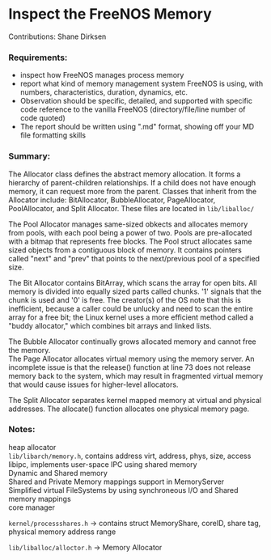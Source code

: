 # Inspect the FreeNOS Memory

Contributions: Shane Dirksen
  
### Requirements:  
  - inspect how FreeNOS manages process memory  
  - report what kind of memory management system FreeNOS is using, with numbers, characteristics, duration, dynamics, etc.  
  - Observation should be specific, detailed, and supported with specific code reference to the vanilla FreeNOS (directory/file/line number of code quoted)  
  - The report should be written using ".md" format, showing off your MD file formatting skills  

### Summary:  

The Allocator class defines the abstract memory allocation. It forms a hierarchy of parent-children relationships. If a child does not have enough memory, it can request more from the parent. Classes that inherit from the Allocator include: BitAllocator, BubbleAllocator, PageAllocator, PoolAllocator, and Split Allocator. These files are located in `lib/liballoc/`  

The Pool Allocator manages same-sized obkects and allocates memory from pools, with each pool being a power of two. Pools are pre-allocated with a bitmap that represents free blocks. The Pool struct allocates same sized objects from a contiguous block of memory. It contains pointers called "next" and "prev" that points to the next/previous pool of a specified size.  

The Bit Allocator contains BitArray, which scans the array for open bits. All memory is divided into equally sized parts called chunks. '1' signals that the chunk is used and '0' is free. The creator(s) of the OS note that this is inefficient, because a caller could be unlucky and need to scan the entire array for a free bit; the Linux kernel uses a more efficient method called a "buddy allocator," which combines bit arrays and linked lists.  

The Bubble Allocator continually grows allocated memory and cannot free the memory.  
The Page Allocator allocates virtual memory using the memory server. An incomplete issue is that the release() function at line 73 does not release memory back to the system, which may result in fragmented virtual memory that would cause issues for higher-level allocators.  

The Split Allocator separates kernel mapped memory at virtual and physical addresses.  The allocate() function allocates one physical memory page.

### Notes:  
heap allocator  
`lib/libarch/memory.h`, contains address virt, address, phys, size, access  
libipc, implements user-space IPC using shared memory	  
Dynamic and Shared memory  
Shared and Private Memory mappings support in MemoryServer  
Simplified virtual FileSystems by using synchroneous I/O and Shared memory mappings  
core manager  
  
`kernel/processshares.h` -> contains struct MemoryShare, coreID, share tag, physical memory address range  

`lib/liballoc/alloctor.h` -> Memory Allocator  

